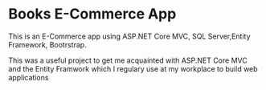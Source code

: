 # Books E-Commerce App

This is an E-Commerce app using ASP.NET Core MVC, SQL Server,Entity Framework, Bootrstrap.


This was a useful project to get me acquainted with ASP.NET Core MVC and the Entity Framwork which I regulary use at my workplace to build web applications
